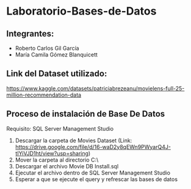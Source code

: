 # Laboratorio-Bases-de-Datos

## Integrantes:
- Roberto Carlos Gil García
- María Camila Gómez Blanquicett

## Link del Dataset utilizado:
https://www.kaggle.com/datasets/patriciabrezeanu/movielens-full-25-million-recommendation-data

## Proceso de instalación de Base De Datos

Requisito: SQL Server Management Studio

1. Descargar la carpeta de Movies Dataset (Link: https://drive.google.com/file/d/16-waD2y8qEWn9PWyarQ4J-tIYiVJD1ht/view?usp=sharing)
2. Mover la carpeta al directorio C:\
3. Descargar el archivo Movie DB Install.sql
4. Ejecutar el archivo dentro de SQL Server Management Studio
5. Esperar a que se ejecute el query y refrescar las bases de datos
